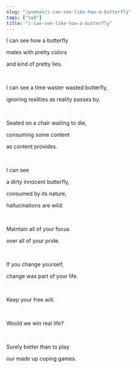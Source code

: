 ```yaml
---
slug: "/poemas/i-can-see-like-how-a-butterfly"
tags: ["sad"]
title: "i-can-see-like-how-a-butterfly"
---
```

I can see how a butterfly

mates with pretty colors 

and kind of pretty lies.

&nbsp;

I can see a time waster wasted butterfly, 

ignoring realities as reality passes by.

&nbsp;

Seated on a chair waiting to die, 

consuming some content 

as content provides.

&nbsp;

I can see 

a dirty innocent butterfly, 

consumed by its nature,

hallucinations are wild.

&nbsp;

Maintain all of your focus 

over all of your pride.

&nbsp;

If you change yourself, 

change was part of your life.

&nbsp;

Keep your free will.

&nbsp;

Would we win real life?

&nbsp;

Surely better than to play 

our made up coping games.